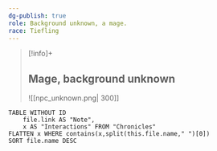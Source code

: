 ```yaml
---
dg-publish: true
role: Background unknown, a mage.
race: Tiefling
---
```


> [!info]+
> ## Mage, background unknown
> ![[npc_unknown.png| 300]]


```dataview
TABLE WITHOUT ID
	file.link AS "Note", 
	x AS "Interactions" FROM "Chronicles"
FLATTEN x WHERE contains(x,split(this.file.name," ")[0])
SORT file.name DESC
```
